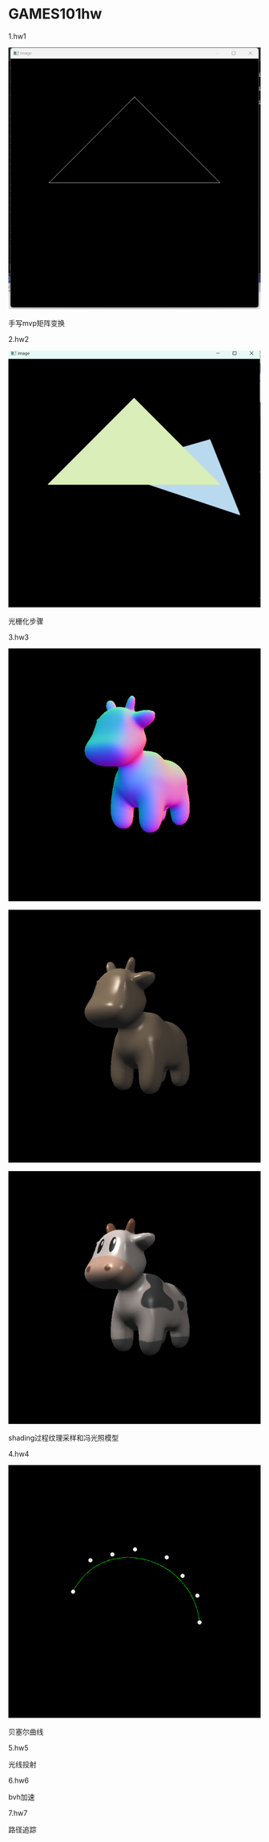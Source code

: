 # GAMES101hw

1.hw1

![1689164271534](image/README/1689164271534.png)

手写mvp矩阵变换

2.hw2

![1689164360730](image/README/1689164360730.png)

光栅化步骤

3.hw3

![1689164408869](image/README/1689164408869.png)

![1689164427795](image/README/1689164427795.png)

![1689164441104](image/README/1689164441104.png)

shading过程纹理采样和冯光照模型

4.hw4

![1689164515547](image/README/1689164515547.png)

贝塞尔曲线

5.hw5

光线投射

6.hw6

bvh加速

7.hw7

路径追踪
